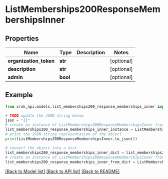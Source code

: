 # ListMemberships200ResponseMembershipsInner


## Properties

Name | Type | Description | Notes
------------ | ------------- | ------------- | -------------
**organization_token** | **str** |  | [optional] 
**description** | **str** |  | [optional] 
**admin** | **bool** |  | [optional] 

## Example

```python
from zrok_api.models.list_memberships200_response_memberships_inner import ListMemberships200ResponseMembershipsInner

# TODO update the JSON string below
json = "{}"
# create an instance of ListMemberships200ResponseMembershipsInner from a JSON string
list_memberships200_response_memberships_inner_instance = ListMemberships200ResponseMembershipsInner.from_json(json)
# print the JSON string representation of the object
print(ListMemberships200ResponseMembershipsInner.to_json())

# convert the object into a dict
list_memberships200_response_memberships_inner_dict = list_memberships200_response_memberships_inner_instance.to_dict()
# create an instance of ListMemberships200ResponseMembershipsInner from a dict
list_memberships200_response_memberships_inner_from_dict = ListMemberships200ResponseMembershipsInner.from_dict(list_memberships200_response_memberships_inner_dict)
```
[[Back to Model list]](../README.md#documentation-for-models) [[Back to API list]](../README.md#documentation-for-api-endpoints) [[Back to README]](../README.md)


